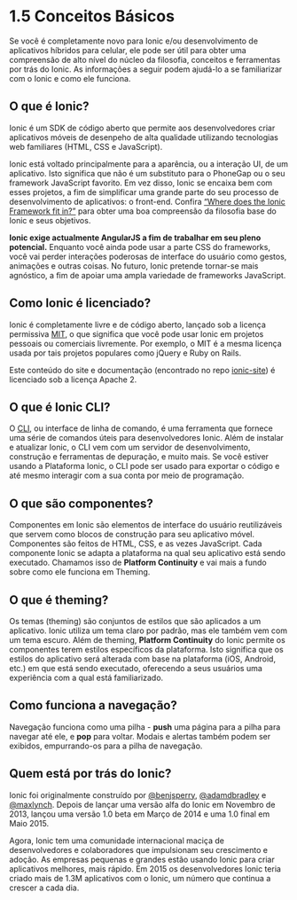 # 1.5 Conceitos Básicos

Se você é completamente novo para Ionic e/ou desenvolvimento de aplicativos híbridos para celular, ele pode ser útil para obter uma compreensão de alto nível do núcleo da filosofia, conceitos e ferramentas por trás do Ionic. As informações a seguir podem ajudá-lo a se familiarizar com o Ionic e como ele funciona.

## O que é Ionic?

Ionic é um SDK de código aberto que permite aos desenvolvedores criar aplicativos móveis de desenpeho de alta qualidade utilizando tecnologias web familiares (HTML, CSS e JavaScript).

Ionic está voltado principalmente para a aparência, ou a interação UI, de um aplicativo. Isto significa que não é um substituto para o PhoneGap ou o seu framework JavaScript favorito. Em vez disso, Ionic se encaixa bem com esses projetos, a fim de simplificar uma grande parte do seu processo de desenvolvimento de aplicativos: o front-end. Confira [“Where does the Ionic Framework fit in?”](http://blog.ionic.io/where-does-the-ionic-framework-fit-in/) para obter uma boa compreensão da filosofia base do Ionic e seus objetivos.

**Ionic exige actualmente AngularJS a fim de trabalhar em seu pleno potencial.** Enquanto você ainda pode usar a parte CSS do frameworks, você vai perder interações poderosas de interface do usuário como gestos, animações e outras coisas. No futuro, Ionic pretende tornar-se mais agnóstico, a fim de apoiar uma ampla variedade de frameworks JavaScript.

## Como Ionic é licenciado?

Ionic é completamente livre e de código aberto, lançado sob a licença permissiva [MIT](http://opensource.org/licenses/MIT), o que significa que você pode usar Ionic em projetos pessoais ou comerciais livremente. Por exemplo, o MIT é a mesma licença usada por tais projetos populares como jQuery e Ruby on Rails.

Este conteúdo do site e documentação (encontrado no repo [ionic-site](https://github.com/driftyco/ionic-site)) é licenciado sob a licença Apache 2.

## O que é Ionic CLI?

O [CLI](ionic2-docs/glossario.md), ou interface de linha de comando, é uma ferramenta que fornece uma série de comandos úteis para desenvolvedores Ionic. Além de instalar e atualizar Ionic, o CLI vem com um  servidor de desenvolvimento, construção e ferramentas de depuração, e muito mais. Se você estiver usando a Plataforma Ionic, o CLI pode ser usado para exportar o código e até mesmo interagir com a sua conta por meio de programação.

## O que são componentes?

Componentes em Ionic são elementos de interface do usuário reutilizáveis que servem como blocos de construção para seu aplicativo móvel. Componentes são feitos de HTML, CSS, e as vezes JavaScript. Cada componente Ionic se adapta a plataforma na qual seu aplicativo está sendo executado. Chamamos isso de **Platform Continuity** e vai mais a fundo sobre como ele funciona em Theming.

## O que é theming?

Os temas (theming) são conjuntos de estilos que são aplicados a um aplicativo. Ionic utiliza um tema claro por padrão, mas ele também vem com um tema escuro. Além de theming, **Platform Continuity** do Ionic permite os componentes terem estilos específicos da plataforma. Isto significa que os estilos do aplicativo será alterada com base na plataforma (iOS, Android, etc.) em que está sendo executado, oferecendo a seus usuários uma experiência com a qual está familiarizado.

## Como funciona a navegação?

Navegação funciona como uma pilha - **push** uma página para a pilha para navegar até ele, e **pop** para voltar. Modais e alertas também podem ser exibidos, empurrando-os para a pilha de navegação.

## Quem está por trás do Ionic?

Ionic foi originalmente construído por [@benjsperry](https://twitter.com/benjsperry), [@adamdbradley](https://twitter.com/adamdbradley) e [@maxlynch](https://twitter.com/maxlynch). Depois de lançar uma versão alfa do Ionic em Novembro de 2013, lançou uma versão 1.0 beta em Março de 2014 e uma 1.0 final em Maio 2015.

Agora, Ionic tem uma comunidade internacional maciça de desenvolvedores e colaboradores que impulsionam seu crescimento e adoção. As empresas pequenas e grandes estão usando Ionic para criar aplicativos melhores, mais rápido. Em 2015 os desenvolvedores Ionic teria criado mais de 1.3M aplicativos com o Ionic, um número que continua a crescer a cada dia.
